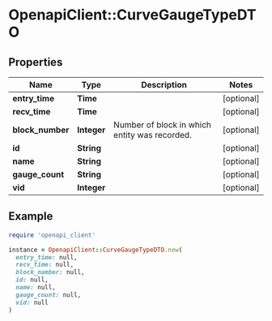 # OpenapiClient::CurveGaugeTypeDTO

## Properties

| Name | Type | Description | Notes |
| ---- | ---- | ----------- | ----- |
| **entry_time** | **Time** |  | [optional] |
| **recv_time** | **Time** |  | [optional] |
| **block_number** | **Integer** | Number of block in which entity was recorded. | [optional] |
| **id** | **String** |  | [optional] |
| **name** | **String** |  | [optional] |
| **gauge_count** | **String** |  | [optional] |
| **vid** | **Integer** |  | [optional] |

## Example

```ruby
require 'openapi_client'

instance = OpenapiClient::CurveGaugeTypeDTO.new(
  entry_time: null,
  recv_time: null,
  block_number: null,
  id: null,
  name: null,
  gauge_count: null,
  vid: null
)
```

